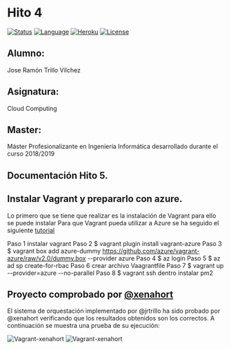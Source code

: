 # Hito 4

[![Status](https://img.shields.io/badge/Status-Documenting-green.svg)](https://github.com/jrtrillo/proyecto_cc/blob/master/doc/README.md)
[![Language](https://img.shields.io/badge/Language-Node-blue.svg)](https://nodejs.org/en/)
[![Heroku](https://img.shields.io/badge/Despliegue-Heroku-orange.svg)](https://dashboard.heroku.com)
[![License](https://img.shields.io/badge/License-GPL-red.svg)](https://github.com/jrtrillo/proyecto_cc/blob/master/LICENSE)

## Alumno:
Jose Ramón Trillo Vílchez

## Asignatura: 
Cloud Computing

## Master: 
Máster Profesionalizante en Ingeniería Informática desarrollado durante el curso 2018/2019

## Documentación Hito 5.

## Instalar Vagrant y prepararlo con azure.

Lo primero que se tiene que realizar es la instalación de Vagrant para ello se puede instalar 
Para que Vagrant pueda utilizar a Azure se ha seguido el siguiente [tutorial](https://blog.scottlowe.org/2017/12/11/using-vagrant-with-azure/)


Paso 1 instalar vagrant
Paso 2 $ vagrant plugin install vagrant-azure
Paso 3 $ vagrant box add azure-dummy https://github.com/azure/vagrant-azure/raw/v2.0/dummy.box --provider azure
Paso 4 $ az login
Paso 5 $ az ad sp create-for-rbac
Paso 6 crear archivo Vaagrantfile
Paso 7 $ vagrant up --provider=azure --no-parallel
Paso 8 $ vagrant ssh
dentro instalar pm2

## Proyecto comprobado por [@xenahort](https://github.com/xenahort)

El sistema de orquestación implementado por @jrtrillo ha sido probado por @xenahort verificando que los resultados obtenidos son los correctos. A continuación se muestra una prueba de su ejecución:

![Vagrant-xenahort](https://github.com/jrtrillo/proyecto_cc/tree/master/orquestacion/img/orq1.png)
![Vagrant-xenahort](https://github.com/jrtrillo/proyecto_cc/tree/master/orquestacion/img/orq2.png)